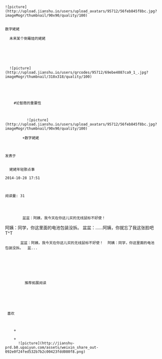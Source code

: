 
    
  
    ![picture](http://upload.jianshu.io/users/upload_avatars/95712/56feb845f8bc.jpg?imageMogr/thumbnail/90x90/quality/100)
    

    数字姥姥
  
      未来某个倒霉娃的姥姥

  
  
    
  
    
      ![picture](http://upload.jianshu.io/users/qrcodes/95712/69ebe4087ca9_1_.jpg?imageMogr/thumbnail/318x318/quality/100)
    


    
      
        #论智商的重要性
        
          
            
              ![picture](http://upload.jianshu.io/users/upload_avatars/95712/56feb845f8bc.jpg?imageMogr/thumbnail/90x90/quality/100)
            
            +数字姥姥
        
        
    
    发表于 

    
      姥姥年轻那点事

    2014-10-28 17:51

    

    阅读量: 31
  


        
            盆盆：阿姨，我今天在你这儿买的无线鼠标不好使！
  阿姨：同学，你这里面的电池包装没拆。
  盆盆：……阿姨，你就忘了我这张脸吧T^T

        
           盆盆：阿姨，我今天在你这儿买的无线鼠标不好使！  阿姨：同学，你这里面的电池包装没拆。  盆...
      
    
    
      
      
      
          
             推荐拓展阅读
        
      
    
    
      
          
     喜欢

      
      
        +
                  
        +
          ![picture](http://jianshu-prd.b0.upaiyun.com/assets/weixin_share_out-092e0f24fed532b7b2c00423fdd080f8.png)
        
      
    
  


